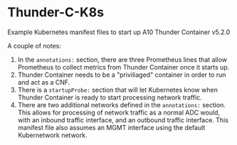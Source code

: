 # Thunder-C-K8s
Example Kubernetes manifest files to start up A10 Thunder Container v5.2.0

A couple of notes:
1.  In the `annotations:` section, there are three Prometheus lines that allow Prometheus to collect metrics from Thunder Container once it starts up.
2.  Thunder Container needs to be a "priviliaged" container in order to run and act as a CNF.
3.  There is a `startupProbe:` section that will let Kubernetes know when Thunder Container is ready to start processing network traffic.
4.  There are two additional networks defined in the `annotations:` section.  This allows for processing of network traffic as a normal ADC would, with an inbound traffic interface, and an outbound traffic interface. This manifest file also assumes an MGMT interface using the default Kubernetwork network.


